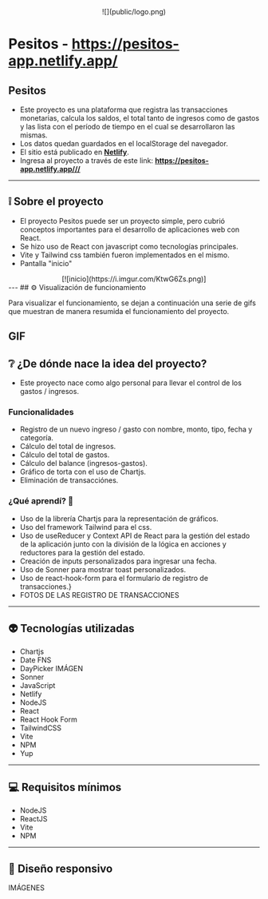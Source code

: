 <div align="center">
  ![](public/logo.png)
</div>

# Pesitos - https://pesitos-app.netlify.app/

## Pesitos

- Este proyecto es una plataforma que registra las transacciones monetarias, calcula los saldos, el total tanto de ingresos como de gastos y las lista con el período de tiempo en el cual se desarrollaron las mismas.
- Los datos quedan guardados en el localStorage del navegador.
- El sitio está publicado en **[Netlify](https://www.netlify.com/)**.
- Ingresa al proyecto a través de este link: **<https://pesitos-app.netlify.app///>** 

---
## ❕ Sobre el proyecto 
- El proyecto Pesitos puede ser un proyecto simple, pero cubrió conceptos importantes para el desarrollo de aplicaciones web con React.
- Se hizo uso de React con javascript como tecnologías principales.
- Vite y Tailwind css también fueron implementados en el mismo.
- Pantalla "inicio"
<div align="center" >
      [![inicio](https://i.imgur.com/KtwG6Zs.png)]
</div>
---
## ⚙ Visualización de funcionamiento

Para visualizar el funcionamiento, se dejan a continuación una serie de gifs que muestran de manera resumida el funcionamiento del proyecto.

GIF
---
## ❔ ¿De dónde nace la idea del proyecto?
- Este proyecto nace como algo personal para llevar el control de los gastos / ingresos.

### Funcionalidades 
- Registro de un nuevo ingreso / gasto con nombre, monto, tipo, fecha y categoría.
- Cálculo del total de ingresos.
- Cálculo del total de gastos.
- Cálculo del balance (ingresos-gastos).
- Gráfico de torta con el uso de Chartjs.
- Eliminación de transacciónes.

### ¿Qué aprendí? 🧐
- Uso de la librería Chartjs para la representación de gráficos.
- Uso del framework Tailwind para el css. 
- Uso de useReducer y Context API de React para la gestión del estado de la aplicación junto con la división de la lógica en acciones y reductores para la gestión del estado.
- Creación de inputs personalizados para ingresar una fecha.
- Uso de Sonner para mostrar toast personalizados.
- Uso de react-hook-form para el formulario de registro de transacciones.}
- FOTOS DE LAS REGISTRO DE TRANSACCIONES
---
## 👽 Tecnologías utilizadas
- Chartjs
- Date FNS
- DayPicker
  IMÁGEN
- Sonner
- JavaScript
- Netlify
- NodeJS
- React
- React Hook Form
- TailwindCSS
- Vite
- NPM
- Yup
---
## 💻 Requisitos mínimos
- NodeJS
- ReactJS
- Vite
- NPM
---
## 📱 Diseño responsivo
IMÁGENES

